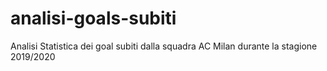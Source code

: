 # analisi-goals-subiti
Analisi Statistica dei goal subiti dalla squadra AC Milan durante la stagione 2019/2020
